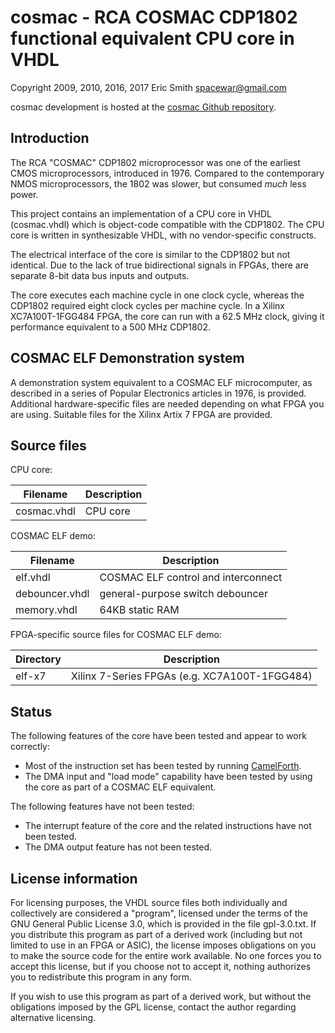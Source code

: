# cosmac - RCA COSMAC CDP1802 functional equivalent CPU core in VHDL

Copyright 2009, 2010, 2016, 2017 Eric Smith <spacewar@gmail.com>

cosmac development is hosted at the
[cosmac Github repository](https://github.com/brouhaha/cosmac/).

## Introduction

The RCA "COSMAC" CDP1802 microprocessor was one of the earliest
CMOS microprocessors, introduced in 1976.  Compared to the contemporary
NMOS microprocessors, the 1802 was slower, but consumed _much_ less
power.

This project contains an implementation of a CPU core in VHDL
(cosmac.vhdl) which is object-code compatible with the CDP1802.  The
CPU core is written in synthesizable VHDL, with no vendor-specific
constructs.

The electrical interface of the core is similar to the CDP1802 but not
identical. Due to the lack of true bidirectional signals in FPGAs,
there are separate 8-bit data bus inputs and outputs.

The core executes each machine cycle in one clock cycle, whereas the
CDP1802 required eight clock cycles per machine cycle.  In a Xilinx
XC7A100T-1FGG484 FPGA, the core can run with a 62.5 MHz clock, giving it
performance equivalent to a 500 MHz CDP1802.


## COSMAC ELF Demonstration system

A demonstration system equivalent to a COSMAC ELF microcomputer,
as described in a series of Popular Electronics articles in 1976,
is provided.  Additional hardware-specific files are needed
depending on what FPGA you are using. Suitable files for the
Xilinx Artix 7 FPGA are provided.


## Source files

CPU core:

| Filename             | Description                                   |
| -------------------- | --------------------------------------------- |
| cosmac.vhdl          | CPU core                                      |


COSMAC ELF demo:

| Filename             | Description                                   |
| -------------------- | --------------------------------------------- |
| elf.vhdl             | COSMAC ELF control and interconnect           |
| debouncer.vhdl       | general-purpose switch debouncer              |
| memory.vhdl          | 64KB static RAM                               |

FPGA-specific source files for COSMAC ELF demo:

| Directory            | Description                                   |
| -------------------- | --------------------------------------------- |
| elf-x7               | Xilinx 7-Series FPGAs (e.g. XC7A100T-1FGG484) |


## Status

The following features of the core have been tested and appear
to work correctly:
* Most of the instruction set has been tested by running
  [CamelForth](http://www.camelforth.com/news.php).
* The DMA input and "load mode" capability have been tested by using
  the core as part of a COSMAC ELF equivalent.

The following features have not been tested:
* The interrupt feature of the core and the related instructions have
  not been tested.
* The DMA output feature has not been tested.


## License information

For licensing purposes, the VHDL source files both individually and
collectively are considered a "program", licensed under the terms of
the GNU General Public License 3.0, which is provided in the file
gpl-3.0.txt.  If you distribute this program as part of a derived work
(including but not limited to use in an FPGA or ASIC), the license
imposes obligations on you to make the source code for the entire work
available.  No one forces you to accept this license, but if you
choose not to accept it, nothing authorizes you to redistribute this
program in any form.

If you wish to use this program as part of a derived work, but without
the obligations imposed by the GPL license, contact the author
regarding alternative licensing.
